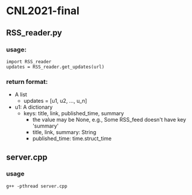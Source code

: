 # CNL2021-final

## RSS_reader.py
### usage:
```
import RSS_reader
updates = RSS_reader.get_updates(url)
```

### return format:
* A list
	* updates = [u1, u2, ..., u_n]
* u1: A dictionary
	* keys: title, link, published_time, summary
		* the value may be None, e.g., Some RSS_feed doesn't have key 'summary'
		* title, link, summary: String
		* published_time: time.struct_time

## server.cpp
### usage
```
g++ -pthread server.cpp
```
